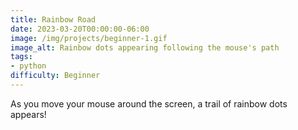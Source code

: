 ```yaml
---
title: Rainbow Road
date: 2023-03-20T00:00:00-06:00
image: /img/projects/beginner-1.gif
image_alt: Rainbow dots appearing following the mouse's path
tags: 
- python
difficulty: Beginner
---
```


As you move your mouse around the screen, a trail of rainbow dots appears!
